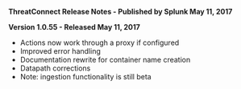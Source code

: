 **ThreatConnect Release Notes - Published by Splunk May 11, 2017**


**Version 1.0.55 - Released May 11, 2017**

* Actions now work through a proxy if configured
* Improved error handling
* Documentation rewrite for container name creation
* Datapath corrections
* Note: ingestion functionality is still beta
